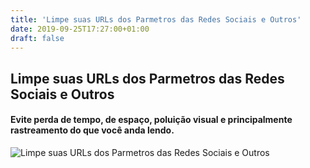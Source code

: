 ```yaml
---
title: 'Limpe suas URLs dos Parmetros das Redes Sociais e Outros'
date: 2019-09-25T17:27:00+01:00
draft: false
---
```


Limpe suas URLs dos Parmetros das Redes Sociais e Outros
---------------------------------------------------------

#### Evite perda de tempo, de espaço, poluição visual e principalmente rastreamento do que você anda lendo.

  

![Limpe suas URLs dos Parmetros das Redes Sociais e Outros](https://terminalroot.com.br/assets/img/firefox/limpe-sua-url.jpg)